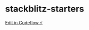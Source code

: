 # stackblitz-starters

[Edit in Codeflow ⚡️](https://stackblitz.com/~/github.com/vsamaru/stackblitz-starters)